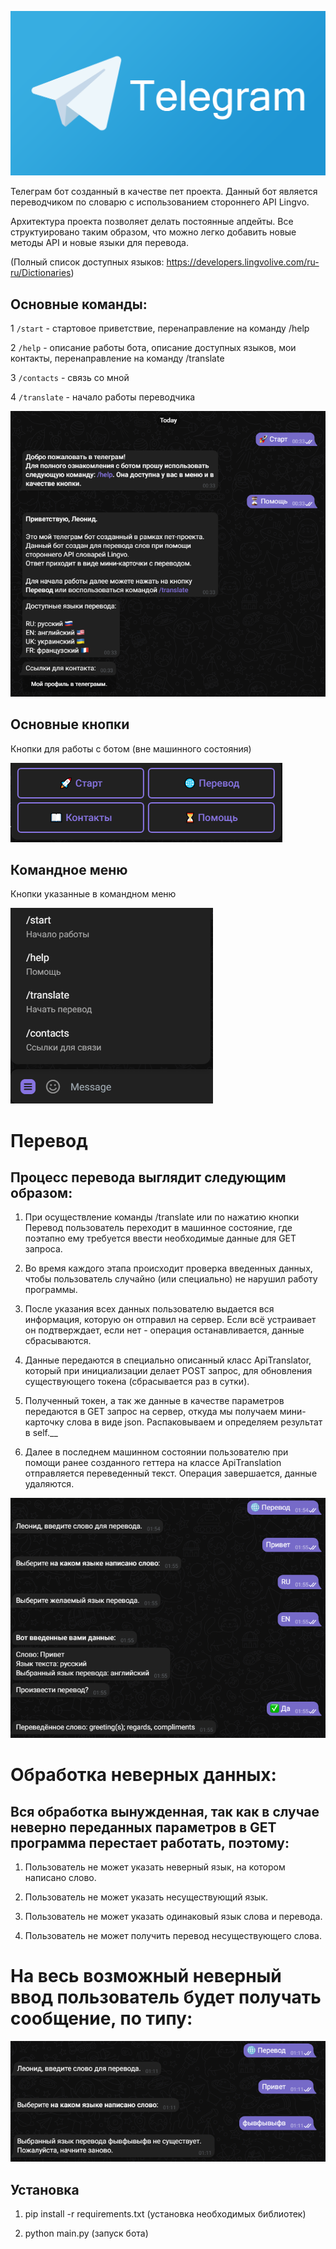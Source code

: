![Telegramlogo](core/assets/telegramlogo.png)

Телеграм бот созданный в качестве пет проекта. Данный бот является переводчиком по словарю с использованием стороннего API Lingvo. 

Архитектура проекта позволяет делать постоянные апдейты. Все структуировано таким образом, что можно легко добавить новые методы API и новые языки для перевода. 

(Полный список доступных языков: https://developers.lingvolive.com/ru-ru/Dictionaries)

## Основные команды:

1 `/start` - стартовое приветствие, перенаправление на команду /help

2 `/help` - описание работы бота, описание доступных языков, мои контакты, перенаправление на команду /translate 

3 `/contacts` - связь со мной

4 `/translate` - начало работы переводчика

![Старт, помощь, контакты](core/assets/1.png)

## Основные кнопки

Кнопки для работы с ботом (вне машинного состояния)

![reply_key](core/assets/2.png)

## Командное меню

Кнопки указанные в командном меню

![commands](core/assets/3.png)

# Перевод

## Процесс перевода выглядит следующим образом: 

1. При осуществление команды /translate или по нажатию кнопки Перевод пользователь переходит в машинное состояние, где поэтапно ему требуется ввести необходимые данные для GET запроса.

2. Во время каждого этапа происходит проверка введенных данных, чтобы пользователь случайно (или специально) не нарушил работу программы.

3. После указания всех данных пользователю выдается вся информация, которую он отправил на сервер. Если всё устраивает он подтверждает, если нет - операция останавливается, данные сбрасываются.

4. Данные передаются в специально описанный класс ApiTranslator, который при инициализации делает POST запрос, для обновления существующего токена (сбрасывается раз в сутки).

5. Полученный токен, а так же данные в качестве параметров передаются в GET запрос на сервер, откуда мы получаем мини-карточку слова в виде json. Распаковываем и определяем результат в self.__

6. Далее в последнем машинном состоянии пользователю при помощи ранее созданного геттера на классе ApiTranslation отправляется переведенный текст. Операция завершается, данные удаляются.

![перевод](core/assets/4.png)

# Обработка неверных данных:

## Вся обработка вынужденная, так как в случае неверно переданных параметров в GET программа перестает работать, поэтому:


1. Пользователь не может указать неверный язык, на котором написано слово.

2. Пользователь не может указать несуществующий язык.

3. Пользователь не может указать одинаковый язык слова и перевода.

4. Пользователь не может получить перевод несуществующего слова.

# На весь возможный неверный ввод пользователь будет получать сообщение, по типу: 

![error](core/assets/5.png)

## Установка

1. pip install -r requirements.txt (установка необходимых библиотек)

2. python main.py (запуск бота)
